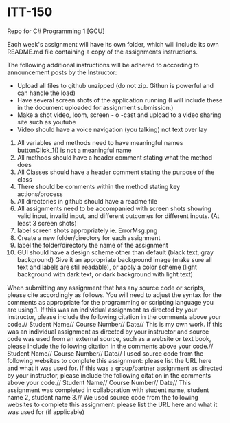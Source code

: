 # ITT-150
Repo for C# Programming 1 [GCU]

Each week's assignment will have its own folder, which will include its own README.md file containing a copy of the assignments instructions.

The following additional instructions will be adhered to according to announcement posts by the Instructor:

- Upload all files to github unzipped (do not zip. Githun is powerful and can handle the load)
- Have several screen shots of the application running (I will include these in the document uploaded for assignment submission.)
- Make a shot video, loom, screen - o -cast and upload to a video sharing site such as youtube
- Video should have a voice navigation (you talking) not text over lay

1) All variables and methods need to have meaningful names buttonClick_1() is not a meaningful name
2) All methods should have a header comment stating what the method does
3) All Classes should have a header comment stating the purpose of the class
4) There should be comments within the method stating key actions/process
5) All directories in github should have a readme file
6) All assignments need to be accompanied with screen shots showing valid input, invalid input, and different outcomes for different inputs. (At least 3 screen shots)
7) label screen shots appropriately ie. ErrorMsg.png
8) Create a new folder/directory for each assignment
9) label the folder/directory the name of the assignment
10) GUI should have a design scheme other than default (black text, gray background) Give it an appropriate background image (make sure all text and labels are still readable), or apply a color scheme (light background with dark text, or dark background with light text)

When submitting any assignment that has any source code or scripts, please cite accordingly as follows. You will need to adjust the syntax for the comments as appropriate for the programming or scripting language you are using.1. If this was an individual assignment as directed by your instructor, please include the following citation in the comments above your code.// Student Name// Course Number// Date// This is my own work.
If this was an individual assignment as directed by your instructor and source code was used from an external source, such as a website or text book, please include the following citation in the comments above your code.// Student Name// Course Number// Date// I used source code from the following websites to complete this assignment: please list the URL here and what it was used for.
If this was a group/partner assignment as directed by your instructor, please include the following citation in the comments above your code.// Student Name// Course Number// Date// This assignment was completed in collaboration with student name, student name 2, student name 3.// We used source code from the following websites to complete this assignment: please list the URL here and what it was used for (if applicable)
